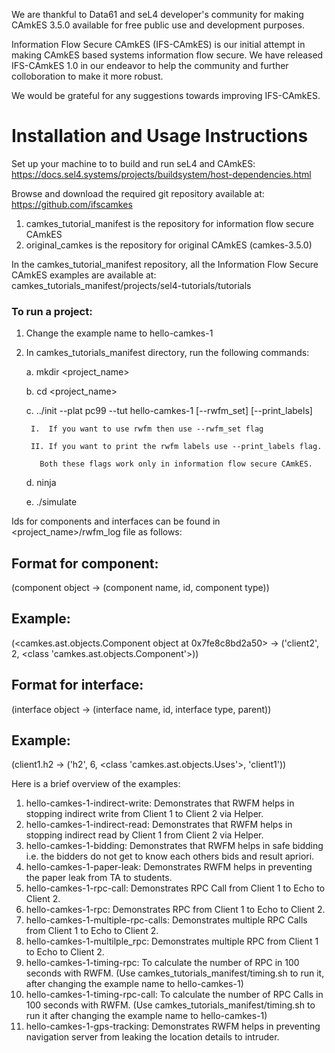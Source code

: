 We are thankful to Data61 and seL4 developer's community for making CAmkES 3.5.0 available for free public use and development purposes.

Information Flow Secure CAmkES (IFS-CAmkES) is our initial attempt in making CAmkES based systems information flow secure. We have released IFS-CAmkES 1.0 in our endeavor to help the community and further colloboration to make it more robust.

We would be grateful for any suggestions towards improving IFS-CAmkES.

# Installation and Usage Instructions

Set up your machine to to build and run seL4 and CAmkES:
https://docs.sel4.systems/projects/buildsystem/host-dependencies.html

Browse and download the required git repository available at: https://github.com/ifscamkes
1. camkes_tutorial_manifest is the repository for information flow secure CAmkES
2. original_camkes is the repository for original CAmkES (camkes-3.5.0)

In the camkes_tutorial_manifest repository, all the Information Flow Secure CAmkES examples are available at: 
camkes_tutorials_manifest/projects/sel4-tutorials/tutorials

### To run a project:
1. Change the example name to hello-camkes-1
2. In camkes_tutorials_manifest directory, run the following commands:

   a. mkdir <project_name>
   
   b. cd <project_name>

   c. ../init --plat pc99 --tut hello-camkes-1 [--rwfm_set] [--print_labels]
   
        I.  If you want to use rwfm then use --rwfm_set flag
      
        II. If you want to print the rwfm labels use --print_labels flag.
      
          Both these flags work only in information flow secure CAmkES.
          
   d. ninja
   
   e. ./simulate

Ids for components and interfaces can be found in <project_name>/rwfm_log file as follows: 

## Format for component:
(component object -> (component name, id, component type))
## Example:
(<camkes.ast.objects.Component object at 0x7fe8c8bd2a50> -> ('client2', 2, <class 'camkes.ast.objects.Component'>))

## Format for interface:
(interface object -> (interface name, id, interface type, parent))
## Example:
(client1.h2 -> ('h2', 6, <class 'camkes.ast.objects.Uses'>, 'client1'))


Here is a brief overview of the examples: 
1. hello-camkes-1-indirect-write: Demonstrates that RWFM helps in stopping indirect write from Client 1 to Client 2 via Helper.
2. hello-camkes-1-indirect-read: Demonstrates that RWFM helps in stopping indirect read by Client 1 from Client 2 via Helper. 
3. hello-camkes-1-bidding: Demonstrates that RWFM helps in safe bidding i.e. the bidders do not get to know each others bids and result apriori.
4. hello-camkes-1-paper-leak: Demonstrates RWFM helps in preventing the paper leak from TA to students.
5. hello-camkes-1-rpc-call: Demonstrates RPC Call from Client 1 to Echo to Client 2.
6. hello-camkes-1-rpc: Demonstrates RPC from Client 1 to Echo to Client 2. 
7. hello-camkes-1-multiple-rpc-calls: Demonstrates multiple RPC Calls from Client 1 to Echo to Client 2.
8. hello-camkes-1-multilple_rpc: Demonstrates multiple RPC from Client 1 to Echo to Client 2.
9. hello-camkes-1-timing-rpc: To calculate the number of RPC in 100 seconds with RWFM. (Use camkes_tutorials_manifest/timing.sh to run it, after changing the example name to hello-camkes-1)
10. hello-camkes-1-timing-rpc-call: To calculate the number of RPC Calls in 100 seconds with RWFM. (Use camkes_tutorials_manifest/timing.sh to run it after changing the example name to hello-camkes-1)
11. hello-camkes-1-gps-tracking: Demonstrates RWFM helps in preventing navigation server from leaking the location details to intruder.